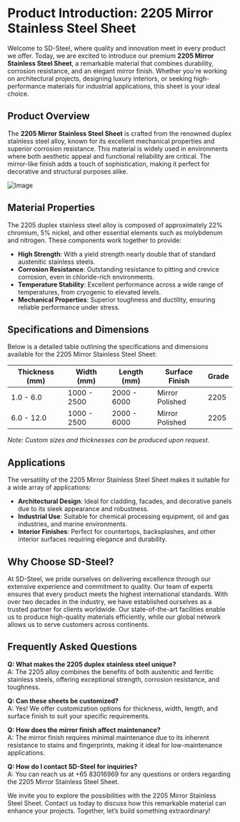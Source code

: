 # Product Introduction: 2205 Mirror Stainless Steel Sheet

Welcome to SD-Steel, where quality and innovation meet in every product we offer. Today, we are excited to introduce our premium **2205 Mirror Stainless Steel Sheet**, a remarkable material that combines durability, corrosion resistance, and an elegant mirror finish. Whether you're working on architectural projects, designing luxury interiors, or seeking high-performance materials for industrial applications, this sheet is your ideal choice.

## Product Overview

The **2205 Mirror Stainless Steel Sheet** is crafted from the renowned duplex stainless steel alloy, known for its excellent mechanical properties and superior corrosion resistance. This material is widely used in environments where both aesthetic appeal and functional reliability are critical. The mirror-like finish adds a touch of sophistication, making it perfect for decorative and structural purposes alike.

![Image](https://github.com/user-attachments/assets/2567258e-e124-4816-932d-1809bd27ef0b)

## Material Properties

The 2205 duplex stainless steel alloy is composed of approximately 22% chromium, 5% nickel, and other essential elements such as molybdenum and nitrogen. These components work together to provide:

- **High Strength**: With a yield strength nearly double that of standard austenitic stainless steels.
- **Corrosion Resistance**: Outstanding resistance to pitting and crevice corrosion, even in chloride-rich environments.
- **Temperature Stability**: Excellent performance across a wide range of temperatures, from cryogenic to elevated levels.
- **Mechanical Properties**: Superior toughness and ductility, ensuring reliable performance under stress.

## Specifications and Dimensions

Below is a detailed table outlining the specifications and dimensions available for the 2205 Mirror Stainless Steel Sheet:

| Thickness (mm) | Width (mm) | Length (mm) | Surface Finish | Grade |
|----------------|------------|-------------|----------------|-------|
| 1.0 - 6.0     | 1000 - 2500| 2000 - 6000 | Mirror Polished | 2205  |
| 6.0 - 12.0    | 1000 - 2500| 2000 - 6000 | Mirror Polished | 2205  |

*Note: Custom sizes and thicknesses can be produced upon request.*

## Applications

The versatility of the 2205 Mirror Stainless Steel Sheet makes it suitable for a wide array of applications:

- **Architectural Design**: Ideal for cladding, facades, and decorative panels due to its sleek appearance and robustness.
- **Industrial Use**: Suitable for chemical processing equipment, oil and gas industries, and marine environments.
- **Interior Finishes**: Perfect for countertops, backsplashes, and other interior surfaces requiring elegance and durability.

## Why Choose SD-Steel?

At SD-Steel, we pride ourselves on delivering excellence through our extensive experience and commitment to quality. Our team of experts ensures that every product meets the highest international standards. With over two decades in the industry, we have established ourselves as a trusted partner for clients worldwide. Our state-of-the-art facilities enable us to produce high-quality materials efficiently, while our global network allows us to serve customers across continents.

## Frequently Asked Questions

**Q: What makes the 2205 duplex stainless steel unique?**  
A: The 2205 alloy combines the benefits of both austenitic and ferritic stainless steels, offering exceptional strength, corrosion resistance, and toughness.

**Q: Can these sheets be customized?**  
A: Yes! We offer customization options for thickness, width, length, and surface finish to suit your specific requirements.

**Q: How does the mirror finish affect maintenance?**  
A: The mirror finish requires minimal maintenance due to its inherent resistance to stains and fingerprints, making it ideal for low-maintenance applications.

**Q: How do I contact SD-Steel for inquiries?**  
A: You can reach us at +65 83016969 for any questions or orders regarding the 2205 Mirror Stainless Steel Sheet.

We invite you to explore the possibilities with the 2205 Mirror Stainless Steel Sheet. Contact us today to discuss how this remarkable material can enhance your projects. Together, let’s build something extraordinary!